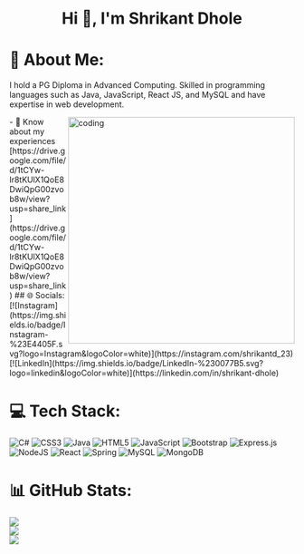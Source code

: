 <h1 align="center">Hi 👋, I'm Shrikant Dhole</h1>

# 💫 About Me:
I hold a PG Diploma in Advanced Computing. Skilled in programming languages such as Java, JavaScript, React JS, and MySQL and have expertise in web development.

<img align="right" alt="coding" width="400" src="https://user-images.githubusercontent.com/55389276/140866485-8fb1c876-9a8f-4d6a-98dc-08c4981eaf70.gif">
- 📄 Know about my experiences [https://drive.google.com/file/d/1tCYw-lr8tKUlX1QoE8DwiQpG00zvob8w/view?usp=share_link](https://drive.google.com/file/d/1tCYw-lr8tKUlX1QoE8DwiQpG00zvob8w/view?usp=share_link)
## 🌐 Socials:
[![Instagram](https://img.shields.io/badge/Instagram-%23E4405F.svg?logo=Instagram&logoColor=white)](https://instagram.com/shrikantd_23) [![LinkedIn](https://img.shields.io/badge/LinkedIn-%230077B5.svg?logo=linkedin&logoColor=white)](https://linkedin.com/in/shrikant-dhole) 



# 💻 Tech Stack:
![C#](https://img.shields.io/badge/c%23-%23239120.svg?style=plastic&logo=c-sharp&logoColor=white) ![CSS3](https://img.shields.io/badge/css3-%231572B6.svg?style=plastic&logo=css3&logoColor=white) ![Java](https://img.shields.io/badge/java-%23ED8B00.svg?style=plastic&logo=java&logoColor=white) ![HTML5](https://img.shields.io/badge/html5-%23E34F26.svg?style=plastic&logo=html5&logoColor=white) ![JavaScript](https://img.shields.io/badge/javascript-%23323330.svg?style=plastic&logo=javascript&logoColor=%23F7DF1E) ![Bootstrap](https://img.shields.io/badge/bootstrap-%23563D7C.svg?style=plastic&logo=bootstrap&logoColor=white) ![Express.js](https://img.shields.io/badge/express.js-%23404d59.svg?style=plastic&logo=express&logoColor=%2361DAFB) ![NodeJS](https://img.shields.io/badge/node.js-6DA55F?style=plastic&logo=node.js&logoColor=white) ![React](https://img.shields.io/badge/react-%2320232a.svg?style=plastic&logo=react&logoColor=%2361DAFB) ![Spring](https://img.shields.io/badge/spring-%236DB33F.svg?style=plastic&logo=spring&logoColor=white) ![MySQL](https://img.shields.io/badge/mysql-%2300f.svg?style=plastic&logo=mysql&logoColor=white) ![MongoDB](https://img.shields.io/badge/MongoDB-%234ea94b.svg?style=plastic&logo=mongodb&logoColor=white)
# 📊 GitHub Stats:
![](https://github-readme-stats.vercel.app/api?username=shrikant-dhole&theme=default&hide_border=false&include_all_commits=false&count_private=false)<br/>
![](https://github-readme-streak-stats.herokuapp.com/?user=shrikant-dhole&theme=default&hide_border=false)<br/>
![](https://github-readme-stats.vercel.app/api/top-langs/?username=shrikant-dhole&theme=default&hide_border=false&include_all_commits=false&count_private=false&layout=compact)

<!-- Proudly created with GPRM ( https://gprm.itsvg.in ) -->
